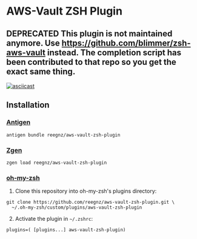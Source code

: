 # AWS-Vault ZSH Plugin
## DEPRECATED This plugin is not maintained anymore. Use https://github.com/blimmer/zsh-aws-vault instead. The completion script has been contributed to that repo so you get the exact same thing.



[![asciicast](https://asciinema.org/a/266736.svg)](https://asciinema.org/a/266736)

## Installation

### [Antigen](https://github.com/zsh-users/antigen)

```
antigen bundle reegnz/aws-vault-zsh-plugin
```

### [Zgen](https://github.com/tarjoilija/zgen)

```
zgen load reegnz/aws-vault-zsh-plugin
```

### [oh-my-zsh](https://github.com/robbyrussell/oh-my-zsh)


1. Clone this repository into oh-my-zsh's plugins directory:
```
git clone https://github.com/reegnz/aws-vault-zsh-plugin.git \
  ~/.oh-my-zsh/custom/plugins/aws-vault-zsh-plugin
```

2. Activate the plugin in `~/.zshrc`:

```
plugins=( [plugins...] aws-vault-zsh-plugin)
```
